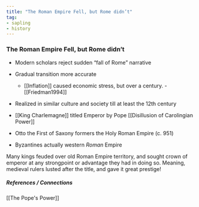 ```yaml
---
title: "The Roman Empire Fell, but Rome didn’t"
tag: 
- sapling
- history
---
```


### The Roman Empire Fell, but Rome didn’t 
- Modern scholars reject sudden “fall of Rome” narrative
- Gradual transition more accurate
	- [[Inflation]] caused economic stress, but over a century. - [[Friedman1994]]
- Realized in similar culture and society till at least the 12th century

- [[King Charlemagne]] titled Emperor by Pope [[Disillusion of Carolingian Power]]
- Otto the First of Saxony  formers the Holy Roman Empire (c. 951) 
- Byzantines actually western *Roman* Empire

Many kings feuded over old Roman Empire territory, and sought crown of emperor at any strongpoint or advantage they had in doing so. Meaning, medieval rulers lusted after the title, and gave it great prestige!

##### References / Connections
[[The Pope's Power]] 